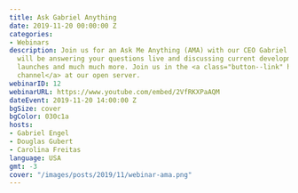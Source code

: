 ```yaml
---
title: Ask Gabriel Anything
date: 2019-11-20 00:00:00 Z
categories:
- Webinars
description: Join us for an Ask Me Anything (AMA) with our CEO Gabriel Engel. Gabriel
  will be answering your questions live and discussing current developments, product
  launches and much much more. Join us in the <a class="button--link" href="https://open.rocket.chat/group/QwTZ7pSZscxJntYuQ">webinar
  channel</a> at our open server.
webinarID: 12
webinarURL: https://www.youtube.com/embed/2VfRKXPaAQM
dateEvent: 2019-11-20 14:00:00 Z
bgSize: cover
bgColor: 030c1a
hosts:
- Gabriel Engel
- Douglas Gubert
- Carolina Freitas
language: USA
gmt: -3
cover: "/images/posts/2019/11/webinar-ama.png"
---
```



